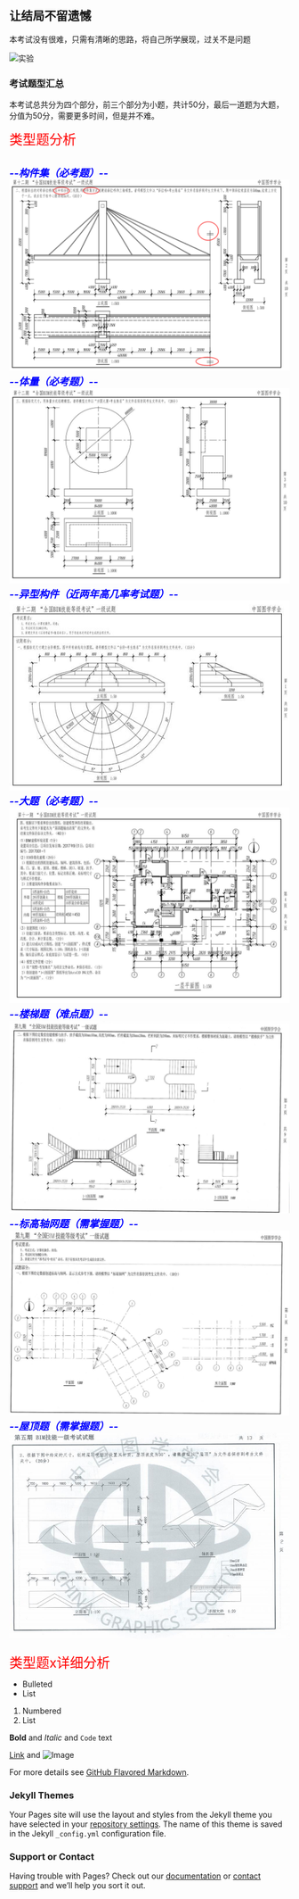 ## 让结局不留遗憾

本考试没有很难，只需有清晰的思路，将自己所学展现，过关不是问题

![实验](https://timgsa.baidu.com/timg?image&quality=80&size=b9999_10000&sec=1554803177206&di=daa322e42a57fbf97fac76e60697900e&imgtype=0&src=http%3A%2F%2Ff.zhulong.com%2Fv1%2Ftfs%2FT1ol_TBCbT1RCvBVdK_0_0_1600_0.jpg "实验")

### 考试题型汇总

本考试总共分为四个部分，前三个部分为小题，共计50分，最后一道题为大题，分值为50分，需要更多时间，但是并不难。

<font color="red" size="5">类型题分析</font><br/>

<font color="blue" size="4"><em>--构件集（必考题）--</em></font><br/>
<img src="wenjian/十二期构件集题.jpg"/><br/>
<font color="blue" size="4"><em>--体量（必考题）--</em></font><br/>
<img src="wenjian/十二期体量题.jpg"/><br/>
<font color="blue" size="4"><em>--异型构件（近两年高几率考试题）--</em></font><br/>
<img src="wenjian/十二期异型模型题.jpg"/><br/>
<font color="blue" size="4"><em>--大题（必考题）--</em></font><br/>
<img src="wenjian/十一期大题.jpg"/><br/>
<font color="blue" size="4"><em>--楼梯题（难点题）--</em></font><br/>
<img src="wenjian/楼梯题.jpg"/><br/>
<font color="blue" size="4"><em>--标高轴网题（需掌握题）--</em></font><br/>
<img src="wenjian/标高轴网题.jpg"/><br/>
<font color="blue" size="4"><em>--屋顶题（需掌握题）--</em></font><br/>
<img src="wenjian/屋顶题.jpg"/><br/>
-------------
<font color="red" size="5">类型题x详细分析</font><br/>

- Bulleted
- List

1. Numbered
2. List

**Bold** and _Italic_ and `Code` text

[Link](url) and ![Image](src)


For more details see [GitHub Flavored Markdown](https://guides.github.com/features/mastering-markdown/).

### Jekyll Themes

Your Pages site will use the layout and styles from the Jekyll theme you have selected in your [repository settings](https://github.com/YanQimeng/BIM/settings). The name of this theme is saved in the Jekyll `_config.yml` configuration file.

### Support or Contact

Having trouble with Pages? Check out our [documentation](https://help.github.com/categories/github-pages-basics/) or [contact support](https://github.com/contact) and we’ll help you sort it out.
